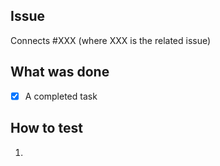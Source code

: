 ## Issue
Connects #XXX (where XXX is the related issue)

## What was done
- [x] A completed task

## How to test
1.
